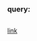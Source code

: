 ### query:

```is:closed is:pr author:crajcan archived:false -user:crajcan closed:>2022-04-01 
```

[link](https://github.com/pulls?q=is%3Aclosed+is%3Apr+author%3Acrajcan+archived%3Afalse+-user%3Acrajcan+closed%3A%3E2022-04-01+)